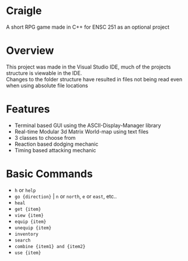 # Craigle
A short RPG game made in C++ for ENSC 251 as an optional project

# Overview
This project was made in the Visual Studio IDE, much of the projects structure is viewable in the IDE.  
Changes to the folder structure have resulted in files not being read even when using absolute file locations

# Features
- Terminal based GUI using the ASCII-Display-Manager library
- Real-time Modular 3d Matrix World-map using text files
- 3 classes to choose from
- Reaction based dodging mechanic
- Timing based attacking mechanic

# Basic Commands
- ```h``` or ```help```
- ```go {direction}``` | ```n``` or ```north```, ```e``` or ```east```, etc..
- ```heal```
- ```get {item}```
- ```view {item}```
- ```equip {item}```
- ```unequip {item}```
- ```inventory```
- ```search```
- ```combine {item1} and {item2}```
- ```use {item}```
